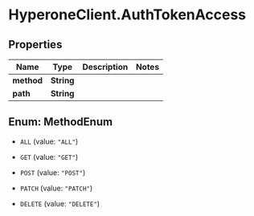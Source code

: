 # HyperoneClient.AuthTokenAccess

## Properties

Name | Type | Description | Notes
------------ | ------------- | ------------- | -------------
**method** | **String** |  | 
**path** | **String** |  | 



## Enum: MethodEnum


* `ALL` (value: `"ALL"`)

* `GET` (value: `"GET"`)

* `POST` (value: `"POST"`)

* `PATCH` (value: `"PATCH"`)

* `DELETE` (value: `"DELETE"`)





